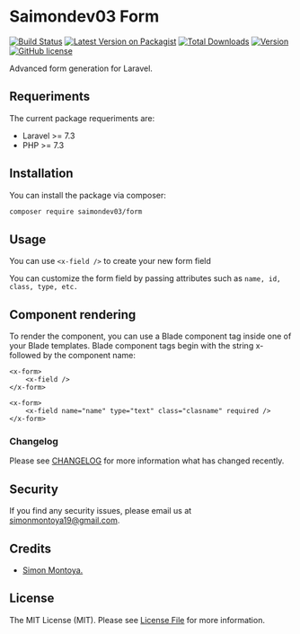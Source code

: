 # Saimondev03 Form
[![Build Status](https://scrutinizer-ci.com/g/Saimon-git/form/badges/build.png?b=master)](https://scrutinizer-ci.com/g/Saimon-git/form/build-status/master)
[![Latest Version on Packagist](https://img.shields.io/packagist/v/saimondev03/form.svg?style=flat-square)](https://packagist.org/packages/saimondev03/form)
[![Total Downloads](https://poser.pugx.org/saimondev03/form/downloads)](//packagist.org/packages/saimondev03/form)
[![Version](https://poser.pugx.org/saimondev03/form/version)](//packagist.org/packages/saimondev03/form)
[![GitHub license](https://img.shields.io/github/license/Saimon-git/form)](https://github.com/Saimon-git/form/blob/master/LICENSE.md)

Advanced form generation for Laravel.

## Requeriments
The current package requeriments are:
- Laravel >= 7.3
- PHP >= 7.3

## Installation

You can install the package via composer:

```bash
composer require saimondev03/form
```

## Usage

You can use `<x-field />` to create your new form field

You can customize the form field by passing attributes such as `name, id, class, type, etc.`

## Component rendering

To render the component, you can use a Blade component tag inside one of your Blade templates. 
Blade component tags begin with the string x- followed by the component name:
```
<x-form>
    <x-field />
</x-form>

<x-form>
    <x-field name="name" type="text" class="clasname" required />
</x-form>
```

### Changelog

Please see [CHANGELOG](CHANGELOG.md) for more information what has changed recently.

## Security

If you find any security issues, please email us at simonmontoya19@gmail.com.

## Credits

- [Simon Montoya.](https://github.com/Saimon-git)

## License

The MIT License (MIT). Please see [License File](LICENSE.md) for more information.
